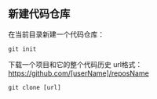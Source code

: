 ## 新建代码仓库

在当前目录新建一个代码仓库：  

    git init

下载一个项目和它的整个代码历史
url格式：https://github.com/[userName]/reposName

    git clone [url]
